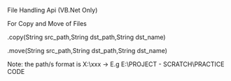 File Handling Api (VB.Net Only)

For Copy and Move of Files

.copy(String src_path,String dst_path,String dst_name)

.move(String src_path,String dst_path,String dst_name)

Note:
the path/s format is X:\xxx -> E.g E:\PROJECT - SCRATCH\PRACTICE CODE
